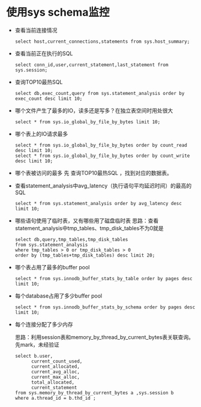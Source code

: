 # 使用sys schema监控

- 查看当前连接情况
    ```
    select host,current_connections,statements from sys.host_summary;
    ```
    
- 查看当前正在执行的SQL
    ```
    select conn_id,user,current_statement,last_statement from sys.session;
    ```

- 查询TOP10最热SQL
    ```
    select db,exec_count,query from sys.statement_analysis order by exec_count desc limit 10;
    ```

- 哪个文件产生了最多的IO，读多还是写多？在独立表空间时用处很大
    ```
    select * from sys.io_global_by_file_by_bytes limit 10;
    ```

- 哪个表上的IO请求最多
    ```
    select * from sys.io_global_by_file_by_bytes order by count_read desc limit 10;
    select * from sys.io_global_by_file_by_bytes order by count_write desc limit 10;
    ```

- 哪个表被访问的最多
	先 查询TOP10最热SQL ，找到对应的数据表。
	
	

- 查看statement_analysis中avg_latency（执行语句平均延迟时间）的最高的SQL
    ```
    select * from sys.statement_analysis order by avg_latency desc limit 10;
    ```

    
    
- 哪些语句使用了临时表，又有哪些用了磁盘临时表
    思路：查看statement_analysis中tmp_tables、tmp_disk_tables不为0就是
    
    ```
    select db,query,tmp_tables,tmp_disk_tables 
    from sys.statement_analysis 
    where tmp_tables > 0 or tmp_disk_tables > 0 
    order by (tmp_tables+tmp_disk_tables) desc limit 20;
    ```
    
- 哪个表占用了最多的buffer pool

    ```
    select * from sys.innodb_buffer_stats_by_table order by pages desc limit 10;    
    ```

 


- 每个database占用了多少buffer pool

  ```
  select * from sys.innodb_buffer_stats_by_schema order by pages desc limit 10;
  ```

- 每个连接分配了多少内存

  思路：利用session表和memory_by_thread_by_current_bytes表关联查询。先mark，未经验证

  ```
  select b.user,
  		current_count_used,
  		current_allocated,
  		current_avg_alloc,
  		current_max_alloc,
  		total_allocated,
  		current_statement 
  from sys.memory_by_thread_by_current_bytes a ,sys.session b 
  where a.thread_id = b.thd_id ;
  ```